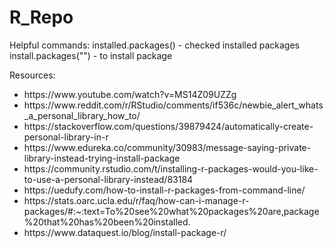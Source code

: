 # R_Repo

Helpful commands:
installed.packages() - checked installed packages
install.packages("") - to install package


Resources:
<ul>
<li>https://www.youtube.com/watch?v=MS14Z09UZZg</li>
<li>https://www.reddit.com/r/RStudio/comments/if536c/newbie_alert_whats_a_personal_library_how_to/</li>
<li>https://stackoverflow.com/questions/39879424/automatically-create-personal-library-in-r</li>
<li>https://www.edureka.co/community/30983/message-saying-private-library-instead-trying-install-package</li>
<li>https://community.rstudio.com/t/installing-r-packages-would-you-like-to-use-a-personal-library-instead/83184</li>
<li>https://uedufy.com/how-to-install-r-packages-from-command-line/</li>
<li>https://stats.oarc.ucla.edu/r/faq/how-can-i-manage-r-packages/#:~:text=To%20see%20what%20packages%20are,package%20that%20has%20been%20installed.</li>
<li>https://www.dataquest.io/blog/install-package-r/</li>

</ul>
